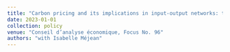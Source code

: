 ```yaml
---
title: "Carbon pricing and its implications in input-output networks: the case of France"
date: 2023-01-01
collection: policy
venue: "Conseil d’analyse économique, Focus No. 96"
authors: "with Isabelle Méjean"
---
```


